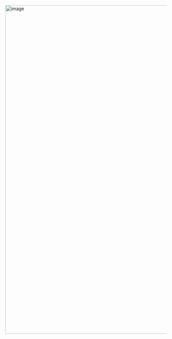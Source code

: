 

<img width="1026" alt="image" src="https://github.com/rmunozca/LSFM_ChimerasBrainRegistration/assets/147057861/34eae741-10a5-49ca-8646-8031842d0c58">
